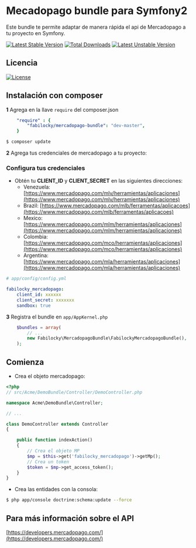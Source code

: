 Mecadopago bundle para Symfony2
============

Este bundle te permite adaptar de manera rápida el api de Mercadopago a tu proyecto en Symfony.

[![Latest Stable Version](https://poser.pugx.org/fabilocky/mercadopago-bundle/v/stable)](https://packagist.org/packages/fabilocky/mercadopago-bundle) [![Total Downloads](https://poser.pugx.org/fabilocky/mercadopago-bundle/downloads)](https://packagist.org/packages/fabilocky/mercadopago-bundle) [![Latest Unstable Version](https://poser.pugx.org/fabilocky/mercadopago-bundle/v/unstable)](https://packagist.org/packages/fabilocky/mercadopago-bundle)

## Licencia
[![License](https://poser.pugx.org/fabilocky/mercadopago-bundle/license)](https://packagist.org/packages/fabilocky/mercadopago-bundle)

## Instalación con composer

**1**  Agrega en la llave `require` del composer.json

``` yml
    "require" : {
        "fabilocky/mercadopago-bundle": "dev-master",
    }
``` 

``` bash
$ composer update
```
**2** Agrega tus credenciales de mercadopago a tu proyecto:
### Configura tus credenciales

* Obtén tu **CLIENT_ID** y **CLIENT_SECRET** en las siguientes direcciones:
    * Venezuela: [https://www.mercadopago.com/mlv/herramientas/aplicaciones](https://www.mercadopago.com/mlv/herramientas/aplicaciones)
    * Brazil: [https://www.mercadopago.com/mlb/ferramentas/aplicacoes](https://www.mercadopago.com/mlb/ferramentas/aplicacoes)
    * Mexico: [https://www.mercadopago.com/mlm/herramientas/aplicaciones](https://www.mercadopago.com/mlm/herramientas/aplicaciones)
    * Colombia: [https://www.mercadopago.com/mco/herramientas/aplicaciones](https://www.mercadopago.com/mco/herramientas/aplicaciones)
    * Argentina: [https://www.mercadopago.com/mla/herramientas/aplicaciones](https://www.mercadopago.com/mla/herramientas/aplicaciones)
``` yaml
# app/config/config.yml

fabilocky_mercadopago:
    client_id: xxxxxx
    client_secret: xxxxxxx
    sandbox: true
```

**3** Registra el bundle en ``app/AppKernel.php``

``` php
    $bundles = array(
        // ...
        new Fabilocky\MercadopagoBundle\FabilockyMercadopagoBundle(),
    );
```

## Comienza

- Crea el objeto mercadopago:

``` php
<?php
// src/Acme/DemoBundle/Controller/DemoController.php

namespace Acme\DemoBundle\Controller;

// ...

class DemoController extends Controller
{

    public function indexAction()
    {
		// Crea el objeto MP
		$mp = $this->get('fabilocky_mercadopago')->getMp();
		// Crea un token
		$token = $mp->get_access_token();
	}
}
```
- Crea las entidades con la consola:

``` bash
$ php app/console doctrine:schema:update --force
```

## Para más información sobre el API
[https://developers.mercadopago.com/](https://developers.mercadopago.com/)

